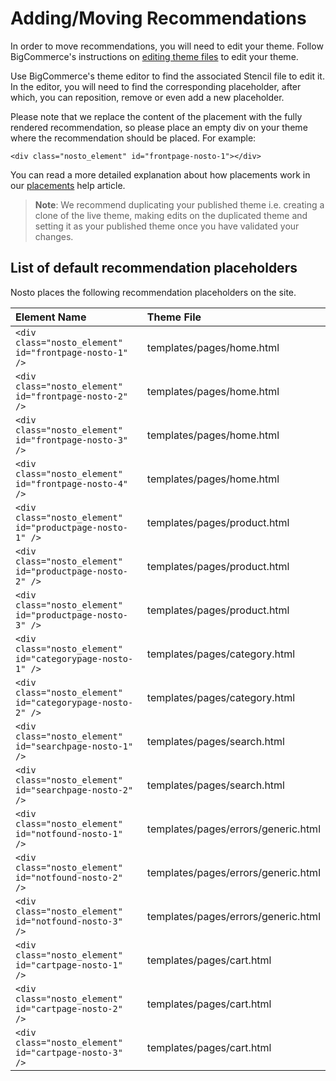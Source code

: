 # Adding/Moving Recommendations

In order to move recommendations, you will need to edit your theme. Follow BigCommerce's instructions on [editing theme files](https://support.bigcommerce.com/s/article/Stencil-Themes#edit) to edit your theme.

Use BigCommerce's theme editor to find the associated Stencil file to edit it. In the editor, you will need to find the corresponding placeholder, after which, you can reposition, remove or even add a new placeholder.

Please note that we replace the content of the placement with the fully rendered recommendation, so please place an empty div on your theme where the recommendation should be placed. For example:

```text
<div class="nosto_element" id="frontpage-nosto-1"></div>
```

You can read a more detailed explanation about how placements work in our [placements](https://help.nosto.com/en/articles/1883767-placements-general-article) help article.

> **Note**: We recommend duplicating your published theme i.e. creating a clone of the live theme, making edits on the duplicated theme and setting it as your published theme once you have validated your changes.

## List of default recommendation placeholders

Nosto places the following recommendation placeholders on the site.

| Element Name | Theme File |
| :--- | :--- |
| `<div class="nosto_element" id="frontpage-nosto-1" />` | templates/pages/home.html |
| `<div class="nosto_element" id="frontpage-nosto-2" />` | templates/pages/home.html |
| `<div class="nosto_element" id="frontpage-nosto-3" />` | templates/pages/home.html |
| `<div class="nosto_element" id="frontpage-nosto-4" />` | templates/pages/home.html |
| `<div class="nosto_element" id="productpage-nosto-1" />` | templates/pages/product.html |
| `<div class="nosto_element" id="productpage-nosto-2" />` | templates/pages/product.html |
| `<div class="nosto_element" id="productpage-nosto-3" />` | templates/pages/product.html |
| `<div class="nosto_element" id="categorypage-nosto-1" />` | templates/pages/category.html |
| `<div class="nosto_element" id="categorypage-nosto-2" />` | templates/pages/category.html |
| `<div class="nosto_element" id="searchpage-nosto-1" />` | templates/pages/search.html |
| `<div class="nosto_element" id="searchpage-nosto-2" />` | templates/pages/search.html |
| `<div class="nosto_element" id="notfound-nosto-1" />` | templates/pages/errors/generic.html |
| `<div class="nosto_element" id="notfound-nosto-2" />` | templates/pages/errors/generic.html |
| `<div class="nosto_element" id="notfound-nosto-3" />` | templates/pages/errors/generic.html |
| `<div class="nosto_element" id="cartpage-nosto-1" />` | templates/pages/cart.html |
| `<div class="nosto_element" id="cartpage-nosto-2" />` | templates/pages/cart.html |
| `<div class="nosto_element" id="cartpage-nosto-3" />` | templates/pages/cart.html |


